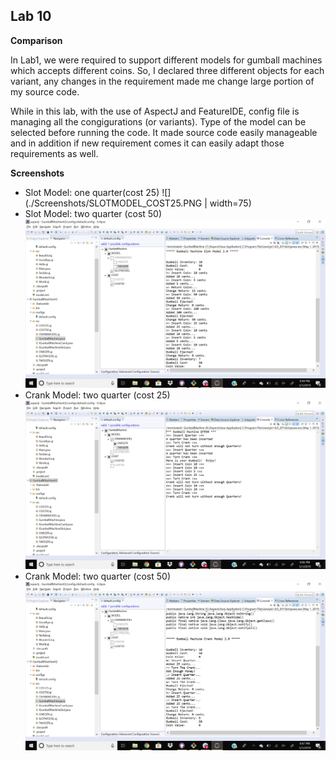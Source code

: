 ## Lab 10


**Comparison**

In Lab1, we were required to support different models for gumball machines which accepts different coins. So, I declared three different objects for each variant, any changes in the requirement made me change large portion of my source code.

While in this lab, with the use of AspectJ and FeatureIDE, config file is managing all the congigurations (or variants). Type of the model can be selected before running the code. It made source code easily manageable and in addition if new requirement comes it can easily adapt those requirements as well.


**Screenshots**

 - Slot Model: one quarter(cost 25) 
 ![](./Screenshots/SLOTMODEL_COST25.PNG | width=75)
 - Slot Model: two quarter (cost 50) 
 ![](./Screenshots/SLOTMODEL_COST50.PNG)
 - Crank Model: two quarter (cost 25) 
 ![](./Screenshots/CRANKMODEL_ONEQTR.PNG)
- Crank Model: two quarter (cost 50) 
 ![](./Screenshots/CRANKMODEL_TWOQTR.PNG)
